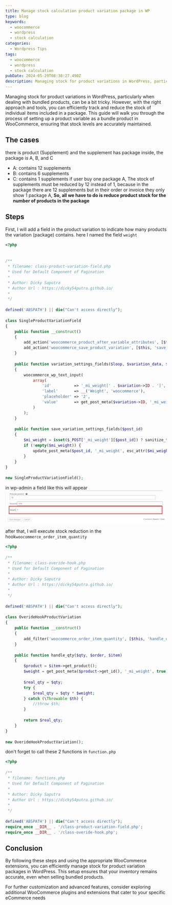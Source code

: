```yaml
---
title: Manage stock calculation product variation package in WP
type: blog
keywords:
  - woocommerce
  - wordpress
  - stock calculation
categories:
  - Wordpress Tips
tags:
  - woocommerce
  - wordpress
  - stock calculation
pubDate: 2024-05-29T08:38:27.490Z
description: Managing stock for product variations in WordPress, particularly when dealing with bundled products, can be a bit tricky.
---
```


Managing stock for product variations in WordPress, particularly when dealing with bundled products, can be a bit tricky. However, with the right approach and tools, you can efficiently track and reduce the stock of individual items included in a package. This guide will walk you through the process of setting up a product variable as a bundle product in WooCommerce, ensuring that stock levels are accurately maintained.

## The cases

there is product (Supplement) and the supplement has package inside, the package is A, B, and C

- A: contains 12 supplements
- B: contains 6 supplements
- C: contains 1 supplements
  if user buy one package A, The stock of supplements must be reduced by 12 instead of 1, because in the package there are 12 supplements
  but in their order or invoice they only show 1 package A,
  **So, all we have to do is reduce product stock for the number of products in the package**

## Steps

First, I will add a field in the product variation to indicate how many products the variation (package) contains. here I named the field `weight`

```php
<?php


/**
 * filename: class-product-variation-field.php
 * Used for Default Component of Pagination
 *
 * Author: Dicky Saputra
 * Author Url : https://dicky54putra.github.io/
 *
 */

defined('ABSPATH') || die("Can't access directly");

class SingleProductVariationField
{
    public function __construct()
    {
        add_action('woocommerce_product_after_variable_attributes', [$this, 'variation_settings_fields'], 10, 3);
        add_action('woocommerce_save_product_variation', [$this, 'save_variation_settings_fields'], 10, 2);
    }

    public function variation_settings_fields($loop, $variation_data, $variation)
    {
        woocommerce_wp_text_input(
            array(
                'id'          => '_mi_weight[' . $variation->ID . ']',
                'label'       => __('Weight', 'woocommerce'),
                'placeholder' => '2',
                'value'       => get_post_meta($variation->ID, '_mi_weight', true) ?? 1
            )
        );
    }

    public function save_variation_settings_fields($post_id)
    {
        $mi_weight = isset($_POST['_mi_weight'][$post_id]) ? sanitize_text_field($_POST['_mi_weight'][$post_id]) : null;
        if (!empty($mi_weight)) {
            update_post_meta($post_id, '_mi_weight', esc_attr($mi_weight));
        }
    }
}

new SingleProductVariationField();

```

in wp-admin a field like this will appear
![Field weight](/public/images/blog-2-screenshot-weight.jpg)

after that, I will execute stock reduction in the hook`woocommerce_order_item_quantity`

```php
<?php

/**
 * filename: class-overide-hook.php
 * Used for Default Component of Pagination
 *
 * Author: Dicky Saputra
 * Author Url : https://dicky54putra.github.io/
 *
 */

defined('ABSPATH') || die("Can't access directly");

class OverideHookProductVariation
{
    public function __construct()
    {
        add_filter('woocommerce_order_item_quantity', [$this, 'handle_qty'], 10, 3);
    }

    public function handle_qty($qty, $order, $item)
    {
        $product = $item->get_product();
        $weight = get_post_meta($product->get_id(), '_mi_weight', true) ?? 1;

        $real_qty = $qty;
        try {
            $real_qty = $qty * $weight;
        } catch (\Throwable $th) {
            //throw $th;
        }

        return $real_qty;
    }
}

new OverideHookProductVariation();
```

don't forget to call these 2 functions in `function.php`

```php
<?php

/**
 * filename: functions.php
 * Used for Default Component of Pagination
 *
 * Author: Dicky Saputra
 * Author Url : https://dicky54putra.github.io/
 *
 */

defined('ABSPATH') || die("Can't access directly");
require_once __DIR__ . '/class-product-variation-field.php';
require_once __DIR__ . '/class-overide-hook.php';
```

## Conclusion

By following these steps and using the appropriate WooCommerce extensions, you can efficiently manage stock for product variation packages in WordPress. This setup ensures that your inventory remains accurate, even when selling bundled products.

For further customization and advanced features, consider exploring additional WooCommerce plugins and extensions that cater to your specific eCommerce needs
